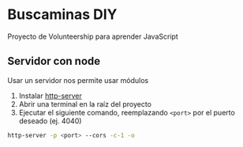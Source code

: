 # Buscaminas DIY
Proyecto de Volunteership para aprender JavaScript

## Servidor con node
Usar un servidor nos permite usar módulos

1. Instalar [http-server](https://www.npmjs.com/package/http-server)
2. Abrir una terminal en la raíz del proyecto
3. Ejecutar el siguiente comando, reemplazando `<port>` por el puerto deseado (ej. 4040)
  ```bash
  http-server -p <port> --cors -c-1 -o
  ```